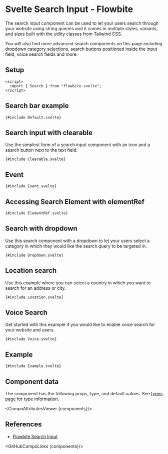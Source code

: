 # Svelte Search Input - Flowbite

The search input component can be used to let your users search through your website using string queries and it comes in multiple styles, variants, and sizes built with the utility classes from Tailwind CSS.

You will also find more advanced search components on this page including dropdown category selections, search buttons positioned inside the input field, voice search fields and more.

## Setup

```svelte
<script>
  import { Search } from "flowbite-svelte";
</script>
```

## Search bar example

```svelte
{#include Default.svelte}
```

## Search input with clearable

Use the simplest form of a search input component with an icon and a search button next to the text field.

```svelte
{#include Clearable.svelte}
```

## Event

```svelte
{#include Event.svelte}
```

## Accessing Search Element with elementRef

```svelte
{#include ElementRef.svelte}
```

## Search with dropdown

Use this search component with a dropdown to let your users select a category in which they would like the search query to be targeted in.

```svelte
{#include Dropdown.svelte}
```

## Location search

Use this example where you can select a country in which you want to search for an address or city.

```svelte
{#include Location.svelte}
```

## Voice Search

Get started with this example if you would like to enable voice search for your website and users.

```svelte
{#include Voice.svelte}
```

## Example

```svelte
{#include Example.svelte}
```

## Component data

The component has the following props, type, and default values. See [types page](/docs/pages/typescript) for type information.

<CompoAttributesViewer {components}/>

## References

- [Flowbite Search Input](https://flowbite.com/docs/forms/search-input/)

<GitHubCompoLinks {components}/>
